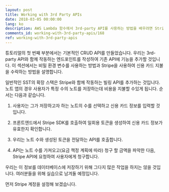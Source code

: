 ```yaml
---
layout: post
title: Working with 3rd Party APIs
date: 2018-03-05 00:00:00
lang: ko
description: AWS Lambda 함수에서 3rd-party API를 사용하는 방법을 배우려면 Stripe을 사용하여 결제 API를 작성해야합니다.
comments_id: working-with-3rd-party-apis/168
ref: working-with-3rd-party-apis
---
```


튜토리얼의 첫 번째 부분에서는 기본적인 CRUD API를 만들었습니다. 우리는 3rd-party API와 함께 작동하는 엔드포인트를 작성하여 기존 API에 기능을 추가할 것입니다. 이 섹션에서는 비밀 환경 변수를 사용하는 방법과 Stripe을 사용하여 신용 카드 지불을 수락하는 방법을 설명합니다.

일반적인 SST의 확장 스택은 Stripe와 함께 작동하는 빌링 API를 추가하는 것입니다. 노트 앱의 경우 사용자가 특정 수의 노트를 저장하는데 비용을 지불할 수있게 됩니다. 순서는 다음과 같습니다.

1. 사용자는 그가 저장하고자 하는 노트의 수를 선택하고 신용 카드 정보를 입력할 것입니다.

2. 프론트엔드에서 Stripe SDK를 호출하여 일회용 토큰을 생성하여 신용 카드 정보가 유효한지 확인합니다.

3. 우리는 노트 수와 생성된 토큰을 전달하는 API를 호출합니다.

4. API는 노트 수를 가져오고(요금 책정 계획에 따라) 청구 할 금액을 파악한 다음, Stripe API에 요청하여 사용자에게 청구합니다.

우리는 이 정보를 데이터베이스에 저장하기 위해 그다지 많은 작업을 하지는 않을 것입니다. 여러분들을 위해 실습으로 남겨둘 예정입니다.

먼저 Stripe 계정을 설정해 보겠습니다.


